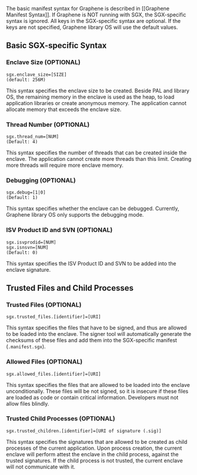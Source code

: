 The basic manifest syntax for Graphene is described in [[Graphene Manifest Syntax]]. If Graphene is NOT running with SGX, the SGX-specific syntax is ignored. All keys in the SGX-specific syntax are optional. If the keys are not specified, Graphene library OS will use the default values.

## Basic SGX-specific Syntax

### Enclave Size (OPTIONAL)
    sgx.enclave_size=[SIZE]
    (default: 256M)
This syntax specifies the enclave size to be created. Beside PAL and library OS, the remaining memory in the enclave is used as the heap, to load application libraries or create anonymous memory. The application cannot allocate memory that exceeds the enclave size.

### Thread Number (OPTIONAL)
    sgx.thread_num=[NUM]
    (Default: 4)
This syntax specifies the number of threads that can be created inside the enclave. The application cannot create more threads than this limit. Creating more threads will require more enclave memory.

### Debugging (OPTIONAL)
    sgx.debug=[1|0]
    (Default: 1)
This syntax specifies whether the enclave can be debugged. Currently, Graphene library OS only supports the debugging mode.

### ISV Product ID and SVN (OPTIONAL)
    sgx.isvprodid=[NUM]
    sgx.isnsvn=[NUM]
    (Default: 0)
This syntax specifies the ISV Product ID and SVN to be added into the enclave signature.

## Trusted Files and Child Processes

### Trusted Files (OPTIONAL)
    sgx.trusted_files.[identifier]=[URI]
This syntax specifies the files that have to be signed, and thus are allowed to be loaded into the enclave. The signer tool will automatically generate the checksums of these files and add them into the SGX-specific manifest (`.manifest.sgx`).

### Allowed Files (OPTIONAL)
    sgx.allowed_files.[identifier]=[URI]
This syntax specifies the files that are allowed to be loaded into the enclave unconditionally. These files will be not signed, so it is insecure if these files are loaded as code or contain critical information. Developers must not allow files blindly.

### Trusted Child Processes (OPTIONAL)
    sgx.trusted_children.[identifier]=[URI of signature (.sig)]
This syntax specifies the signatures that are allowed to be created as child processes of the current application. Upon process creation, the current enclave will perform attest the enclave in the child process, against the trusted signatures. If the child process is not trusted, the current enclave will not communicate with it. 
